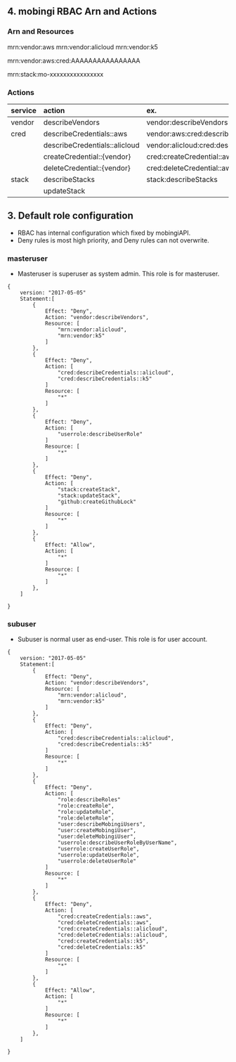 
## 4. mobingi RBAC Arn and Actions

### Arn and Resources

mrn:vendor:aws
mrn:vendor:alicloud
mrn:vendor:k5


mrn:vendor:aws:cred:AAAAAAAAAAAAAAAA


mrn:stack:mo-xxxxxxxxxxxxxxxx

### Actions

|service|action|ex.|endpoint|note|
|:--|:--|:--|:--|:--|
|vendor|describeVendors|vendor:describeVendors|/vendors|
|cred|describeCredentials::aws|vendor:aws:cred:describeCredentials::aws|/credentials/aws|
||describeCredentials::alicloud|vendor:alicloud:cred:describeCredentials::alicloud|/credentials/alicloud|
||createCredential::{vendor}|cred:createCredential::aws||
||deleteCredential::{vendor}|cred:deleteCredential::aws||
|stack|describeStacks|stack:describeStacks|/alm/stack|
||updateStack|||




## 3. Default role configuration

 - RBAC has internal configuration which fixed by mobingiAPI.
 - Deny rules is most high priority, and Deny rules can not overwrite.

### masteruser

 - Masteruser is superuser as system admin. This role is for masteruser.

```
{
    version: "2017-05-05"
    Statement:[
        {
            Effect: "Deny",
            Action: "vendor:describeVendors",
            Resource: [
                "mrn:vendor:alicloud",
                "mrn:vendor:k5"
            ]
        },
        {
            Effect: "Deny",
            Action: [
                "cred:describeCredentials::alicloud",
                "cred:describeCredentials::k5"
            ]
            Resource: [
                "*"
            ]
        },
        {
            Effect: "Deny",
            Action: [
                "userrole:describeUserRole"
            ]
            Resource: [
                "*"
            ]
        },
        {
            Effect: "Deny",
            Action: [
                "stack:createStack",
                "stack:updateStack",
                "github:createGithubLock"
            ]
            Resource: [
                "*"
            ]
        },
        {
            Effect: "Allow",
            Action: [
                "*"
            ]
            Resource: [
                "*"
            ]
        },
    ]

}
```

### subuser

 - Subuser is normal user as end-user. This role is for user account.

```
{
    version: "2017-05-05"
    Statement:[
        {
            Effect: "Deny",
            Action: "vendor:describeVendors",
            Resource: [
                "mrn:vendor:alicloud",
                "mrn:vendor:k5"
            ]
        },
        {
            Effect: "Deny",
            Action: [
                "cred:describeCredentials::alicloud",
                "cred:describeCredentials::k5"
            ]
            Resource: [
                "*"
            ]
        },
        {
            Effect: "Deny",
            Action: [
                "role:describeRoles"
                "role:createRole",
                "role:updateRole",
                "role:deleteRole",
                "user:describeMobingiUsers",
                "user:createMobingiUser",
                "user:deleteMobingiUser",
                "userrole:describeUserRoleByUserName",
                "userrole:createUserRole",
                "userrole:updateUserRole",
                "userrole:deleteUserRole"
            ]
            Resource: [
                "*"
            ]
        },
        {
            Effect: "Deny",
            Action: [
                "cred:createCredentials::aws",
                "cred:deleteCredentials::aws",
                "cred:createCredentials::alicloud",
                "cred:deleteCredentials::alicloud",
                "cred:createCredentials::k5",
                "cred:deleteCredentials::k5"
            ]
            Resource: [
                "*"
            ]
        },
        {
            Effect: "Allow",
            Action: [
                "*"
            ]
            Resource: [
                "*"
            ]
        },
    ]

}

```
